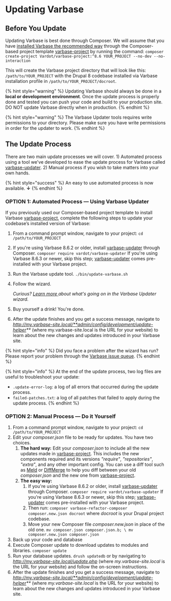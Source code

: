 # Updating Varbase

## Before You Update

Updating Varbase is best done through Composer. We will assume that you have [installed Varbase the recommended way](../getting-started/installing-varbase.md) through the Composer-based project template [varbase-project](https://github.com/Vardot/varbase-project) by running the command: `composer create-project Vardot/varbase-project:^8.6 YOUR_PROJECT --no-dev --no-interaction`

This will create the Varbase project directory that will look like this: `/path/to/YOUR_PROJECT` with the Drupal 8 codebase installed via Varbase installation profile in `/path/to/YOUR_PROJECT/docroot`.

{% hint style="warning" %}
Updating Varbase should always be done in a **local or development environment**. Once the update process is properly done and tested you can push your code and build to your production site.  
DO NOT update Varbase directly when in production. 
{% endhint %}

{% hint style="warning" %}
The Varbase Updater tools requires write permissions to your directory. Please make sure you have write permissions in order for the updater to work.
{% endhint %}

## The Update Process

There are two main update processes we will cover. 1\) Automated process using a tool we've developed to ease the update process for Varbase called [varbase-updater](https://github.com/Vardot/varbase-updater). 2\) Manual process if you wish to take matters into your own hands.

{% hint style="success" %}
An easy to use automated process is now available. **↓**
{% endhint %}

### OPTION 1: Automated Process — Using Varbase Updater

If you previously used our Composer-based project template to install Varbase [varbase-project](https://github.com/Vardot/varbase-project), complete the following steps to update your codebase’s installed version of Varbase:

1. From a command prompt window, navigate to your project: `cd /path/to/YOUR_PROJECT`  
2. If you're using Varbase 8.6.2 or older, install [varbase-updater](https://github.com/Vardot/varbase-updater) through Composer. `composer require vardot/varbase-updater`   If you're using Varbase 8.6.3 or newer, skip this step; [varbase-updater](https://github.com/Vardot/varbase-updater) comes pre-installed with your Varbase project. 
3. Run the Varbase update tool. `./bin/update-varbase.sh`  
4. Follow the wizard. 

   _Curious?_ [_Learn more_ ](understanding-varbase-updater-package.md)_about what's going on in the Varbase Updater wizard._

5. Buy yourself a drink! You're done. 
6. After the update finishes and you get a success message, navigate to _http://my.varbase-site.local/**admin/config/development/update-helper**_ \(where my.varbase-site.local is the URL for your website\) to learn about the new changes and updates introduced in your Varbase site.

{% hint style="info" %}
Did you face a problem after the wizard has run? Please report your problem through the [Varbase issue queue](https://www.drupal.org/node/add/project-issue/varbase?component=Updater).
{% endhint %}

{% hint style="info" %}
At the end of the update process, two log files are useful to troubleshoot your update:

* `.update-error-log`: a log of all errors that occurred during the update process.
* `failed-patches.txt`: a log of all patches that failed to apply during the update process.
{% endhint %}



### OPTION 2: Manual Process — Do it Yourself

1. From a command prompt window, navigate to your project:  `cd /path/to/YOUR_PROJECT`  
2. Edit your _composer.json_ file to be ready for updates. You have two choices.
   1. **The hard way:** Edit your _composer.json_ to include all the new updates made in [varbase-project](https://github.com/Vardot/varbase-project/blob/8.6.x/composer.json). This includes the new components required and its versions _"require"_, _"repositories"_, _"extra"_, and any other important config. You can use a diff tool such as [Meld](http://meldmerge.org/) or [DiffMerge](https://sourcegear.com/diffmerge/) to help you diff between your old _composer.json_ and the new one from [varbase-project](https://github.com/Vardot/varbase-project/blob/8.6.x/composer.json). 
   2. **The easy way:** 
      1. If you're using Varbase 8.6.2 or older, install [varbase-updater](https://github.com/Vardot/varbase-updater) through Composer. `composer require vardot/varbase-updater`   If you're using Varbase 8.6.3 or newer, skip this step; [varbase-updater](https://github.com/Vardot/varbase-updater) comes pre-installed with your Varbase project. 
      2. Then run: `composer varbase-refactor-composer composer.new.json docroot`  where _docroot_ is your Drupal project codebase. 
      3. Move your new Composer file _composer.new.json_ in place of the old one. `mv composer.json composer.json.b; \ mv composer.new.json composer.json` 
3. Back up your code and database 
4. Execute Composer update to download updates to modules and libraries. `composer update`  
5. Run your database updates. `drush updatedb`  or by navigating to _http://my.varbase-site.local/update.php_ \(where _my.varbase-site.local_ is the URL for your website\) and follow the on-screen instructions. 
6. After the update finishes and you get a success message, navigate to _http://my.varbase-site.local/**admin/config/development/update-helper**_ \(where _my.varbase-site.local_ is the URL for your website\) to learn about the new changes and updates introduced in your Varbase site.



